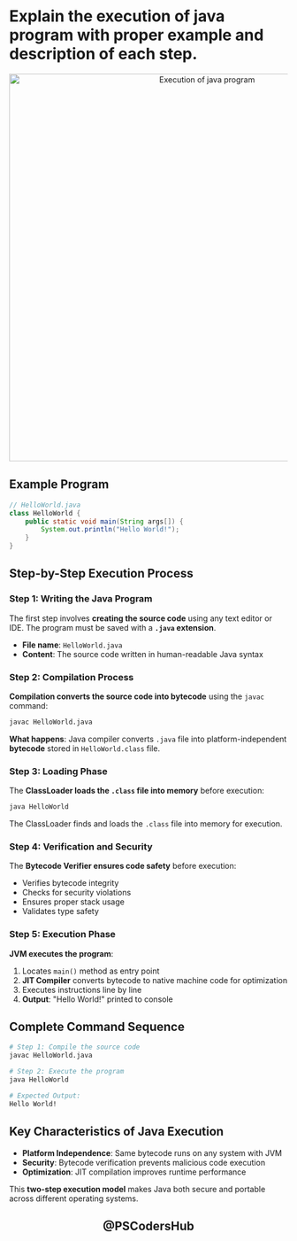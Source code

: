 # Explain the execution of java program with proper example and description of each step.

<div align="center"> <img src="https://miro.medium.com/v2/resize:fit:1100/format:webp/1*qQDHWG33fU2RQPNqd90unQ.jpeg" alt="Execution of java program" width="700"> </div>

## Example Program

```java
// HelloWorld.java
class HelloWorld {
    public static void main(String args[]) {
        System.out.println("Hello World!");
    }
}
```

## Step-by-Step Execution Process

### **Step 1: Writing the Java Program**

The first step involves **creating the source code** using any text editor or IDE. The program must be saved with a **`.java` extension**.

- **File name**: `HelloWorld.java`
- **Content**: The source code written in human-readable Java syntax

### **Step 2: Compilation Process**

**Compilation converts the source code into bytecode** using the `javac` command:

```bash
javac HelloWorld.java
```
**What happens**: Java compiler converts `.java` file into platform-independent **bytecode** stored in `HelloWorld.class` file.

### **Step 3: Loading Phase**

The **ClassLoader loads the `.class` file into memory** before execution:

```bash
java HelloWorld
```
The ClassLoader finds and loads the `.class` file into memory for execution.

### **Step 4: Verification and Security**

The **Bytecode Verifier ensures code safety** before execution:

- Verifies bytecode integrity
- Checks for security violations
- Ensures proper stack usage
- Validates type safety

### **Step 5: Execution Phase**

**JVM executes the program**:
1. Locates `main()` method as entry point
2. **JIT Compiler** converts bytecode to native machine code for optimization
3. Executes instructions line by line
4. **Output**: "Hello World!" printed to console

## Complete Command Sequence

```bash
# Step 1: Compile the source code
javac HelloWorld.java

# Step 2: Execute the program  
java HelloWorld

# Expected Output:
Hello World!
```

## Key Characteristics of Java Execution

- **Platform Independence**: Same bytecode runs on any system with JVM
- **Security**: Bytecode verification prevents malicious code execution
- **Optimization**: JIT compilation improves runtime performance

This **two-step execution model** makes Java both secure and portable across different operating systems.


<div align="center"> <h2 style=font-weight: bold;">@PSCodersHub</h2> </div>

